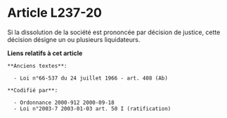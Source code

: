 # Article L237-20

Si la dissolution de la société est prononcée par décision de justice, cette décision désigne un ou plusieurs liquidateurs.

**Liens relatifs à cet article**

	**Anciens textes**:

	  - Loi n°66-537 du 24 juillet 1966 - art. 408 (Ab)

	**Codifié par**:

	  - Ordonnance 2000-912 2000-09-18
	  - Loi n°2003-7 2003-01-03 art. 50 I (ratification)
